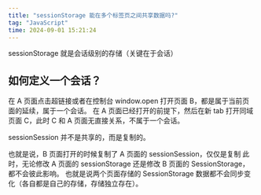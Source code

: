 ```yaml
---
title: "sessionStorage 能在多个标签页之间共享数据吗?"
tag: "JavaScript"
time: 2024-09-01 15:21:24
---
```


sessionStorage 就是会话级别的存储（关键在于会话）

## 如何定义一个会话？

在 A 页面点击超链接或者在控制台 window.open 打开页面 B，都是属于当前页面的延续，属于一个会话。 在 A 页面已经打开的前提下，然后在新 tab 打开同域页面 C，此时 C 和 A 页面无直接关系，不属于一个会话。

sessionSession 并不是共享的，而是复制的。

也就是说，B 页面打开的时候复制了 A 页面的 sessionSession，仅仅是复制 此时，无论修改 A 页面的 sessionStorage 还是修改 B 页面的 SessionStorage，都不会彼此影响。 也就是说两个页面存储的 SessionStorage 数据都不会同步变化（各自都是自己的存储，存储独立存在）。
